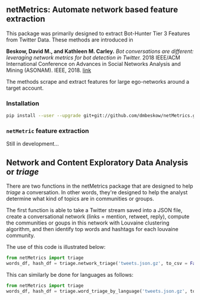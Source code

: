 ## netMetrics: Automate network based feature extraction

This package was primarily designed to extract Bot-Hunter Tier 3 Features from Twitter Data.  These methods are introduced in

**Beskow, David M., and Kathleen M. Carley.** *Bot conversations are different: leveraging network metrics for bot detection in Twitter.* 2018 IEEE/ACM International Conference on Advances in Social Networks Analysis and Mining (ASONAM). IEEE, 2018. [link](https://ieeexplore.ieee.org/document/8508322)

The methods scrape and extract features for large ego-networks around a target account.



### Installation

```bash
pip install --user --upgrade git+git://github.com/dmbeskow/netMetrics.git
```

### `netMetric` feature extraction

Still in development...

## Network and Content Exploratory Data Analysis or *triage*

There are two functions in the netMetrics package that are designed to help *triage* a conversation.  In other words, they're designed to help the analyst determine what kind of topics are in communities or groups.  

The first function is able to take a Twitter stream saved into a JSON file, create a conversational network (links = mention, retweet, reply), compute the communities or goups in this network with Louvaine clustering algorithm, and then identify top words and hashtags for each louvaine community.  

The use of this code is illustrated below:

```python
from netMetrics import triage
words_df, hash_df = triage.network_triage('tweets.json.gz', to_csv = False, languages = 'en')

```

This can similarly be done for languages as follows:

```python
from netMetrics import triage
words_df, hash_df = triage.word_triage_by_language('tweets.json.gz', to_csv = False, languages = 'en')
```
